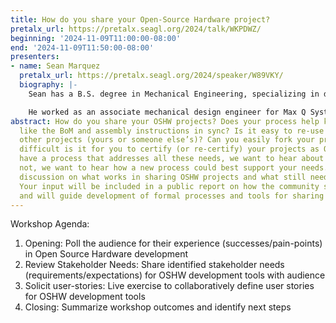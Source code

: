 ```yaml
---
title: How do you share your Open-Source Hardware project?
pretalx_url: https://pretalx.seagl.org/2024/talk/WKPDWZ/
beginning: '2024-11-09T11:00:00-08:00'
end: '2024-11-09T11:50:00-08:00'
presenters:
- name: Sean Marquez
  pretalx_url: https://pretalx.seagl.org/2024/speaker/W89VKY/
  biography: |-
    Sean has a B.S. degree in Mechanical Engineering, specializing in design of mechanical systems, from the University of Irvine, California. He is currently studying permaculture design.

    He worked as an associate mechanical design engineer for Max Q Systems - formerly an original equipment manufacturer (OEM) for aerospace industry. He served as the GreenHab Officer at the Mars Desert Research Station (MDRS). He is also a contributor for the Open Source Hardware Association (OSHWA) open standards working group, Tetra Bio Distributed (US non-profit organization) developing open-source hardware medical/PPE devices, and the Mach 30 Foundation developing the distributed open-source hardware framework (DOF)
abstract: How do you share your OSHW projects? Does your process help keep things
  like the BoM and assembly instructions in sync? Is it easy to re-use parts from
  other projects (yours or someone else’s)? Can you easily fork your projects? How
  difficult is it for you to certify (or re-certify) your projects as OSHW? If you
  have a process that addresses all these needs, we want to hear about it. And if
  not, we want to hear how a new process could best support your needs. Join our live
  discussion on what works in sharing OSHW projects and what still needs improvement.
  Your input will be included in a public report on how the community shares projects
  and will guide development of formal processes and tools for sharing OSHW.
---
```


Workshop Agenda:

1. Opening: Poll the audience for their experience (successes/pain-points) in Open Source Hardware development
2. Review Stakeholder Needs: Share identified stakeholder needs (requirements/expectations) for OSHW development tools with audience
3. Solicit user-stories: Live exercise to collaboratively define user stories for OSHW development tools
4. Closing: Summarize workshop outcomes and identify next steps
